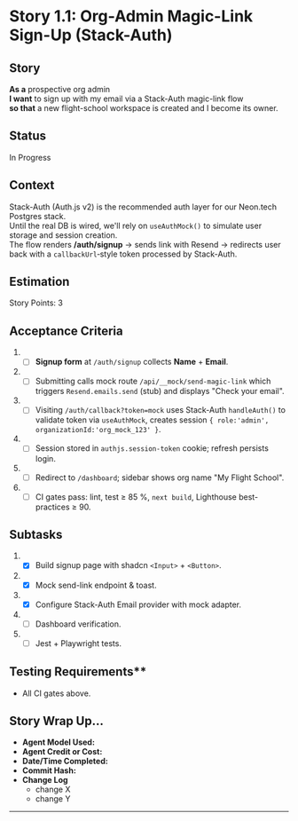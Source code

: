 # Story 1.1: Org-Admin Magic-Link Sign-Up (Stack-Auth)

## Story
**As a** prospective org admin  
**I want** to sign up with my email via a Stack-Auth magic-link flow  
**so that** a new flight-school workspace is created and I become its owner.

## Status
In Progress

## Context
Stack-Auth (Auth.js v2) is the recommended auth layer for our Neon.tech Postgres stack.  
Until the real DB is wired, we'll rely on `useAuthMock()` to simulate user storage and session creation.  
The flow renders **/auth/signup** → sends link with Resend → redirects user back with a `callbackUrl`‐style token processed by Stack-Auth.

## Estimation
Story Points: 3

## Acceptance Criteria
1. - [ ] **Signup form** at `/auth/signup` collects **Name** + **Email**.
2. - [ ] Submitting calls mock route `/api/__mock/send-magic-link` which triggers `Resend.emails.send` (stub) and displays "Check your email".
3. - [ ] Visiting `/auth/callback?token=mock` uses Stack-Auth `handleAuth()` to validate token via `useAuthMock`, creates session `{ role:'admin', organizationId:'org_mock_123' }`.
4. - [ ] Session stored in `authjs.session-token` cookie; refresh persists login.
5. - [ ] Redirect to `/dashboard`; sidebar shows org name "My Flight School".
6. - [ ] CI gates pass: lint, test ≥ 85 %, `next build`, Lighthouse best-practices ≥ 90.

## Subtasks
1. - [x] Build signup page with shadcn `<Input>` + `<Button>`.
2. - [x] Mock send-link endpoint & toast.
3. - [x] Configure Stack-Auth Email provider with mock adapter.
4. - [ ] Dashboard verification.
5. - [ ] Jest + Playwright tests.

## Testing Requirements**
- All CI gates above.

## Story Wrap Up…
- **Agent Model Used:**  
- **Agent Credit or Cost:**  
- **Date/Time Completed:**  
- **Commit Hash:**  
- **Change Log**
  - change X
  - change Y

---